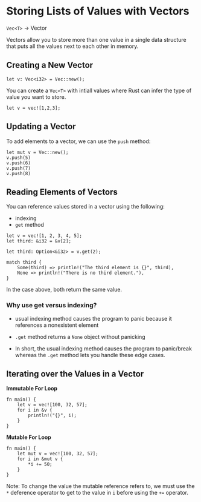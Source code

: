 # Storing Lists of Values with Vectors

`Vec<T>` &rarr; Vector

Vectors allow you to store more than one value in a single data structure that puts all the values next to each other in memory.

## Creating a New Vector

```
let v: Vec<i32> = Vec::new();
```

You can create a `Vec<T>` with intiall values where Rust can infer the type of value you want to store.

```
let v = vec![1,2,3];
```

## Updating a Vector

To add elements to a vector, we can use the `push` method:

```
let mut v = Vec::new();
v.push(5)
v.push(6)
v.push(7)
v.push(8)
```

## Reading Elements of Vectors

You can reference values stored in a vector using the following:
- indexing 
- `get` method

```{rust}
let v = vec![1, 2, 3, 4, 5];
let third: &i32 = &v[2];

let third: Option<&i32> = v.get(2);

match third {
    Some(third) => println!("The third element is {}", third),
    None => println!("There is no third element."),
}
```

In the case above, both return the same value.

### Why use get versus indexing?

- usual indexing method causes the program to panic because it references a nonexistent element
- `.get` method returns a `None` object without panicking

- In short, the usual indexing method causes the program to panic/break whereas the `.get` method lets you handle these edge cases.


## Iterating over the Values in a Vector

**Immutable For Loop**

```
fn main() {
    let v = vec![100, 32, 57];
    for i in &v {
        println!("{}", i);
    }
}
```

**Mutable For Loop**

```
fn main() {
    let mut v = vec![100, 32, 57];
    for i in &mut v {
        *i += 50;
    }
}
```


Note: To change the value the mutable reference refers to, we must use the `*` deference operator to get to the value in `i` before using the `+=` operator.










